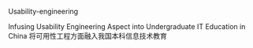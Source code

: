 Usability-engineering

Infusing Usability Engineering Aspect into Undergraduate IT Education in China
将可用性工程方面融入我国本科信息技术教育
